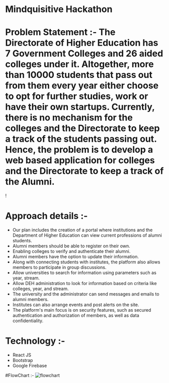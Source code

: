 # Mindquisitive Hackathon

# Problem Statement :- The Directorate of Higher Education has 7 Government Colleges and 26 aided colleges under it. Altogether, more than 10000 students that pass out from them every year either choose to opt for further studies, work or have their own startups. Currently, there is no mechanism for the colleges and the Directorate to keep a track of the students passing out. Hence, the problem is to develop a web based application for colleges and the Directorate to keep a track of the Alumni. 
!

# Approach details :- 
- Our plan includes the creation of a portal where institutions and the Department of Higher Education can view current professions of alumni students.
- Alumni members should be able to register on their own.
- Enabling colleges to verify and authenticate their alumni.
- Alumni members have the option to update their information.
- Along with connecting students with institutes, the platform also allows members to participate in group discussions.
- Allow universities to search for information using parameters such as year, stream.
- Allow DEH administration to look for information based on criteria like colleges, year, and stream.
- The university and the administrator can send messages and emails to alumni members.
- Institutes can also arrange events and post alerts on the site.
- The platform's main focus is on security features, such as secured authentication and authorization of members, as well as data confidentiality.

# Technology :-
- React JS 
- Bootstrap 
- Google Firebase 


#FlowChart :-
![flowchart](https://user-images.githubusercontent.com/70306351/159992760-f25c375e-8ff9-4b8c-b6a6-db3dc250936e.PNG)
